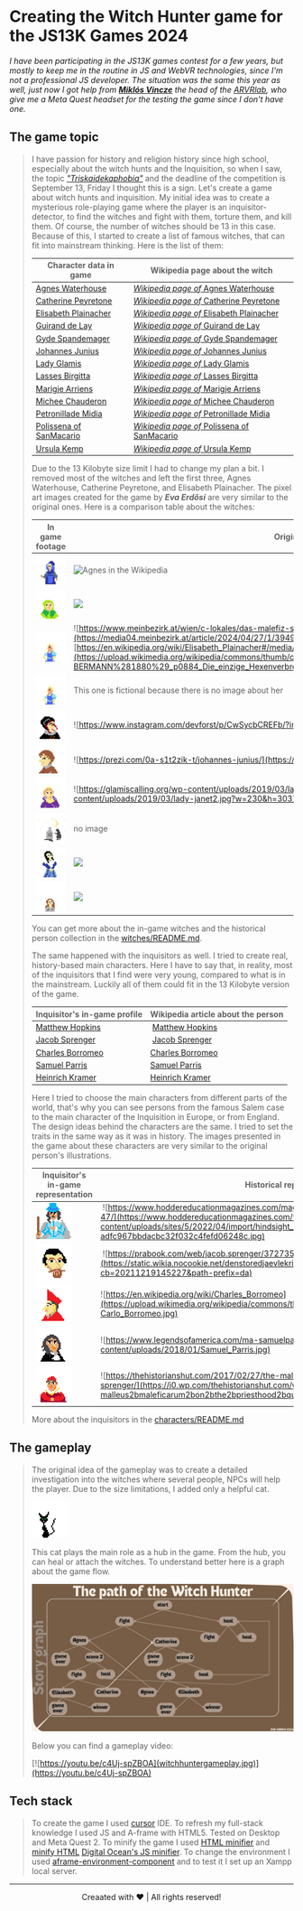 # Creating the Witch Hunter game for the JS13K Games 2024

*I have been participating in the JS13K games contest for a few years, but mostly to keep me in the routine in JS and WebVR technologies, since I'm not a professional JS developer. The situation was the same this year as well, just now I got help from **[Miklós Vincze](www.linkedin.com/in/miklós-vincze-6665241a1/)** the head of the [ARVRlab](https://arvr-lab.com), who give me a Meta Quest headset for the testing the game since I don't have one.*

## The game topic
> I have passion for history and religion history since high school, especially about the witch hunts and the Inquisition, so when I saw, the topic [*"Triskaidekaphobia"*](https://medium.com/js13kgames/js13kgames-2024-start-and-theme-announcement-5d734f77da68) and the deadline of the competition is September 13, Friday I thought this is a sign. Let's create a game about witch hunts and inquisition. My initial idea was to create a mysterious role-playing game where the player is an inquisitor-detector, to find the witches and fight with them, torture them, and kill them. Of course, the number of witches should be 13 in this case. Because of this, I started to create a list of famous witches, that can fit into mainstream thinking. Here is the list of them: 
>
> | Character data in game | Wikipedia page about the witch |
> | ------------ | ------------------------------------- |
> | [Agnes Waterhouse](witches/AgnesWaterhouse.js) | [*Wikipedia page of* Agnes Waterhouse](https://en.wikipedia.org/wiki/Agnes_Waterhouse) |
> | [Catherine Peyretone](witches/CatherinePeyretone.js) | [*Wikipedia page of* Catherine Peyretone](https://en.wikipedia.org/wiki/Catherine_Peyretone) |
> | [Elisabeth Plainacher](witches/ElisabethPlainacher.js) | [*Wikipedia page of* Elisabeth Plainacher](https://en.wikipedia.org/wiki/Elisabeth_Plainacher) |
> | [Guirand de Lay](witches/GuiranddeLay.js) | [*Wikipedia page of* Guirand de Lay](https://en.wikipedia.org/wiki/Guirand_de_Lay) |
> | [Gyde Spandemager](witches/GydeSpandemager.js) | [*Wikipedia page of* Gyde Spandemager](https://en.wikipedia.org/wiki/Gyde_Spandemager) |
> | [Johannes Junius](witches/JohannesJunius.js) | [*Wikipedia page of* Johannes Junius](https://en.wikipedia.org/wiki/Johannes_Junius) |
> | [Lady Glamis](witches/LadyGlamis.js) | [*Wikipedia page of* Lady Glamis](https://en.wikipedia.org/wiki/Lady_Glamis) |
> | [Lasses Birgitta](witches/LassesBirgitta.js) | [*Wikipedia page of* Lasses Birgitta](https://en.wikipedia.org/wiki/Lasses_Birgitta) |
> | [Marigje Arriens](witches/MarigjeArriens.js) | [*Wikipedia page of* Marigje Arriens](https://en.wikipedia.org/wiki/Marigje_Arriens) |
> | [Michee Chauderon](witches/MicheeChauderon.js) | [*Wikipedia page of* Michee Chauderon](https://en.wikipedia.org/wiki/Michee_Chauderon) |
> | [Petronillade Midia](witches/PetronilladeMidia.js) | [*Wikipedia page of* Petronillade Midia](https://en.wikipedia.org/wiki/Petronillade_Midia) |
> | [Polissena of SanMacario](witches/PolissenaofSanMacario.js) | [*Wikipedia page of* Polissena of SanMacario](https://en.wikipedia.org/wiki/Polissena_of_SanMacario) |
> | [Ursula Kemp](witches/UrsulaKemp.js) | [*Wikipedia page of* Ursula Kemp](https://en.wikipedia.org/wiki/Ursula_Kemp) |
>
> Due to the 13 Kilobyte size limit I had to change my plan a bit. I removed most of the witches and left the first three, Agnes Waterhouse, Catherine Peyretone, and Elisabeth Plainacher. The pixel art images created for the game by ***Eva Erdősi*** are very similar to the original ones. Here is a comparison table about the witches:
>
> | In game footage | Original image about the historical person |
> | ------------ | ------------------------------------- |
> | ![agnes waterhouse](witches/aw.png) | ![Agnes in the Wikipedia](https://upload.wikimedia.org/wikipedia/commons/e/ef/Agnes_Waterhouse.jpg) |
> | ![Catherine](witches/cp.png) | ![](https://upload.wikimedia.org/wikipedia/commons/5/59/Catherine_Deshayes_%28Monvoisin%2C_dite_«La_Voisin»%29_1680.jpg) |
> | ![Elisabeth](witches/ep.png) | ![https://www.meinbezirk.at/wien/c-lokales/das-malefiz-spitzbubenhaus-hexenverbrennung-in-wien_a6657393#gallery=default&pid=39499161](https://media04.meinbezirk.at/article/2024/04/27/1/39499161_XXL.jpg?1714302982) ![https://en.wikipedia.org/wiki/Elisabeth_Plainacher#/media/File:BERMANN(1880)_p0884_Die_einzige_Hexenverbrennung_zu_Wien.jpg](https://upload.wikimedia.org/wikipedia/commons/thumb/c/cd/BERMANN%281880%29_p0884_Die_einzige_Hexenverbrennung_zu_Wien.jpg/800px-BERMANN%281880%29_p0884_Die_einzige_Hexenverbrennung_zu_Wien.jpg) |
> | ![](witches/gl.png) | This one is fictional because there is no image about her |
> | ![](witches/gs.png) | ![https://www.instagram.com/devforst/p/CwSycbCREFb/?img_index=1](https://www.instagram.com/devforst/p/CwSycbCREFb/?img_index=1) |
> | ![](witches/jj.png) | ![https://prezi.com/0a-s1t2zik-t/johannes-junius/](https://prezi.com/0a-s1t2zik-t/johannes-junius/) |
> | ![](witches/lg.png) | ![https://glamiscalling.org/wp-content/uploads/2019/03/lady-janet2.jpg?w=230&h=303](https://glamiscalling.org/wp-content/uploads/2019/03/lady-janet2.jpg?w=230&h=303) |
> | ![Lasses Birgitta](witches/lb.png) | no image |
> | ![](witches/ma.png) | ![](https://tallandspooky.wordpress.com/wp-content/uploads/2020/12/maridje-arriens-1.jpeg) |
> | ![](witches/pm.png) | ![](https://boattrips-6cab.kxcdn.com/wp-content/uploads/2024/02/Petronilla-de-Meath-on-trial-e1708103103367.jpeg) |
>
> You can get more about the in-game witches and the historical person collection in the [witches/README.md](witches/README.md).
>
> The same happened with the inquisitors as well. I tried to create real, history-based main characters. Here I have to say that, in reality, most of the inquisitors that I find were very young, compared to what is in the mainstream. Luckily all of them could fit in the 13 Kilobyte version of the game.
>
> | Inquisitor's in-game profile | Wikipedia article about the person |
> | ---------------------------- | ------------------------------- |
> | [Matthew Hopkins](MatthewHopkins.js) |  [Matthew Hopkins](https://en.wikipedia.org/wiki/Matthew_Hopkins) |
> | [Jacob Sprenger](JacobSprenger.js) |  [Jacob Sprenger](https://en.wikipedia.org/wiki/Jacob_Sprenger) |
> | [Charles Borromeo](CharlesBorromeo.js) | [Charles Borromeo](https://en.wikipedia.org/wiki/Charles_Borromeo) |
> | [Samuel Parris](SamuelParris.js) | [Samuel Parris](https://en.wikipedia.org/wiki/Samuel_Parris) |
> | [Heinrich Kramer](HeinrichKramer.js) | [Heinrich Kramer](https://en.wikipedia.org/wiki/Heinrich_Kramer) |
>
> Here I tried to choose the main characters from different parts of the world, that's why you can see persons from the famous Salem case to the main character of the Inquisition in Europe, or from England. The design ideas behind the characters are the same. I tried to set the traits in the same way as it was in history. The images presented in the game about these characters are very similar to the original person's illustrations.
>
> | Inquisitor's in-game representation | Historical representation |
> | ------------------------------ | ------------------------- |
> | ![Matthew Hopkins](characters/mh.png) |  ![https://www.hoddereducationmagazines.com/magazine/hindsight/31/1/matthew-hopkins-c-1620-47/](https://www.hoddereducationmagazines.com/wp-content/uploads/sites/5/2022/04/import/hindsight_2020_09_01-imagesimg34_1_jpg-adfc967bbdacbc32f032c4fefd06248c.jpg) |
> | ![Jacob Sprenger](characters/js.png) |  ![https://prabook.com/web/jacob.sprenger/3727351](https://static.wikia.nocookie.net/denstoredjaevlekrig/images/8/87/Jacob_Sprenger.jpg/revision/latest?cb=20211219145227&path-prefix=da) |
> | ![Charles Borromeo](characters/cb.png) | ![https://en.wikipedia.org/wiki/Charles_Borromeo](https://upload.wikimedia.org/wikipedia/commons/thumb/9/9d/Carlo_Borromeo.jpg/800px-Carlo_Borromeo.jpg) |
> | ![Samuel Parris](characters/sp.png) | ![https://www.legendsofamerica.com/ma-samuelparris/](https://www.legendsofamerica.com/wp-content/uploads/2018/01/Samuel_Parris.jpg) |
> | ![Heinrich Kramer](../hk.png) | ![https://thehistorianshut.com/2017/02/27/the-malleus-maleficarum-heinrich-kramer-and-james-sprenger/](https://i0.wp.com/thehistorianshut.com/wp-content/uploads/2017/02/75974-malleus2bmaleficarum2bon2bthe2bpriesthood2bquotepic.jpg?fit=1600%2C1156&ssl=1) |
>
> More about the inquisitors in the [characters/README.md](characters/README.md)


## The gameplay
> The original idea of the gameplay was to create a detailed investigation into the witches where several people, NPCs will help the player. Due to the size limitations, I added only a helpful cat.
>
> ![witches/cat.png](witches/cat.png)
>
> This cat plays the main role as a hub in the game. From the hub, you can heal or attach the witches. To understand better here is a graph about the game flow.
> 
> ![the graph](ThepathoftheWitchHunter.jpg)
>
> Below you can find a gameplay video:
>
> [![https://youtu.be/c4Uj-spZBOA](witchhuntergameplay.jpg)](https://youtu.be/c4Uj-spZBOA)

## Tech stack
> To create the game I used [cursor](https://www.cursor.com) IDE. To refresh my full-stack knowledge I used JS and A-frame with HTML5. Tested on Desktop and Meta Quest 2. To minify the game I used [HTML minifier](https://kangax.github.io/html-minifier/?ref=NEOXION.NET%20ultimate.internet.link.collection) and [minify HTML](https://codebeautify.org/minify-html) [Digital Ocean's JS minifier](https://www.digitalocean.com/community/tools/minify). To change the environment I used [aframe-environment-component](https://github.com/supermedium/aframe-environment-component) and to test it I set up an Xampp local server. 

----------------------------------------------------------------
<center> Creaated with ❤️ |  All rights reserved!</center>
